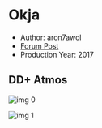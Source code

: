 # Okja

* Author: aron7awol
* [Forum Post](https://www.avsforum.com/threads/bass-eq-for-filtered-movies.2995212/post-56800284)
* Production Year: 2017

## DD+ Atmos

![img 0](https://fanart.tv/fanart/movies/387426/moviethumb/okja-595746844a63e.jpg)

![img 1](https://i.imgur.com/LNNgbeA.png)

